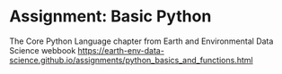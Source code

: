 # Assignment: Basic Python
 The Core Python Language chapter from Earth and Environmental Data Science webbook
 https://earth-env-data-science.github.io/assignments/python_basics_and_functions.html
